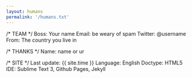 ```yaml
---
layout: humans
permalink: '/humans.txt'
---
```


/* TEAM */
    Boss: Your name
    Email: be weary of spam
    Twitter: @username
    From: The country you live in

/* THANKS */
    Name: name or ur

/* SITE */
    Last update: {{ site.time }}
    Language: English
    Doctype: HTML5
    IDE: Sublime Text 3, Github Pages, Jekyll
